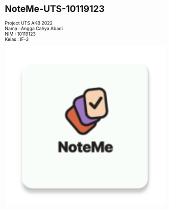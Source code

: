 # NoteMe-UTS-10119123
Project UTS AKB 2022 <br>
Nama : Angga Cahya Abadi <br>
NIM : 10119123 <br>
Kelas : IF-3

<p align="center"><img src="app/src/main/res/mipmap-xxxhdpi/ic_launcher.png" width="500"></p>

